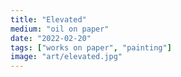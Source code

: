 ```yaml
---
title: "Elevated"
medium: "oil on paper"
date: "2022-02-20"
tags: ["works on paper", "painting"]
image: "art/elevated.jpg"
---
```

